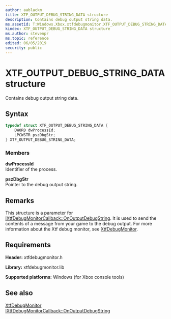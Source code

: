 ```yaml
---
author: aablackm
title: XTF_OUTPUT_DEBUG_STRING_DATA structure
description: Contains debug output string data.
ms.assetid: T:Windows.Xbox.xtfdebugmonitor.XTF_OUTPUT_DEBUG_STRING_DATA
kindex: XTF_OUTPUT_DEBUG_STRING_DATA structure
ms.author: stevenpr
ms.topic: reference
edited: 06/05/2019
security: public
---
```


# XTF_OUTPUT_DEBUG_STRING_DATA structure
Contains debug output string data.
<a id="syntaxSection"></a>



## Syntax  
```cpp
typedef struct XTF_OUTPUT_DEBUG_STRING_DATA {
    DWORD dwProcessId;
    LPCWSTR pszDbgStr;
} XTF_OUTPUT_DEBUG_STRING_DATA;  
```

<a id="ID4EH"></a>



### Members  

**dwProcessId**  
Identifier of the process.


**pszDbgStr**  
Pointer to the debug output string.

<a id="requirements"></a>

## Remarks

This structure is a parameter for [IXtfDebugMonitorCallback::OnOutputDebugString](../classes/IXtfDebugMonitorCallback/methods/onoutputdebugstring-ixtfdebugmonitorcallback-xtfdebugmonitor-xbox-microsoft-m.md). It is used to send the contents of a message from your game to the debug output. 
For more information about the Xtf debug monitor, see [XtfDebugMonitor](../xtfdebugmonitor-xbox-microsoft-n.md).

## Requirements  

**Header:** xtfdebugmonitor.h  

**Library:** xtfdebugmonitor.lib  
  
**Supported platforms:** Windows (for Xbox console tools)  
  
<a id="ID4EBB"></a>


## See also  

<a id="ID4EDB"></a>

[XtfDebugMonitor](../xtfdebugmonitor-xbox-microsoft-n.md)  
[IXtfDebugMonitorCallback::OnOutputDebugString](../classes/IXtfDebugMonitorCallback/methods/onoutputdebugstring-ixtfdebugmonitorcallback-xtfdebugmonitor-xbox-microsoft-m.md)  